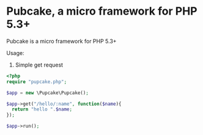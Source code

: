 Pubcake, a micro framework for PHP 5.3+
=============================

Pubcake is a micro framework for PHP 5.3+

Usage:

1. Simple get request

```php
<?php
require "pupcake.php";

$app = new \Pupcake\Pupcake();

$app->get("/hello/:name", function($name){
  return "hello ".$name;
});

$app->run();
